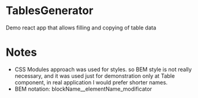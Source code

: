 # TablesGenerator
Demo react app that allows filling and copying of table data

# Notes
* CSS Modules approach was used for styles. so BEM style is not really necessary,
    and it was used just for demonstration only at Table component, in real application I would prefer shorter names.
* BEM notation: blockName__elementName_modificator

